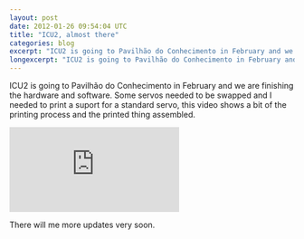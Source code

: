 ```yaml
---
layout: post
date: 2012-01-26 09:54:04 UTC
title: "ICU2, almost there"
categories: blog
excerpt: "ICU2 is going to Pavilhão do Conhecimento in February and we are finishing the hardware and software. Some servos needed to be swapped and I needed to print a suport for a standard servo, this video shows a bit of the printing process and the printed thing assembled."
longexcerpt: "ICU2 is going to Pavilhão do Conhecimento in February and we are finishing the hardware and software. Some servos needed to be swapped and I needed to print a suport for a standard servo, this video shows a bit of the printing process and the printed thing assembled.There will me more updates very soon."
---
```


ICU2 is going to Pavilhão do Conhecimento in February and we are finishing the hardware and software. Some servos needed to be swapped and I needed to print a suport for a standard servo, this video shows a bit of the printing process and the printed thing assembled.

<div class="video-container"><iframe src="http://www.youtube.com/embed/_dhjdyQFBdM" frameborder="0" allowfullscreen></iframe></div>

There will me more updates very soon.